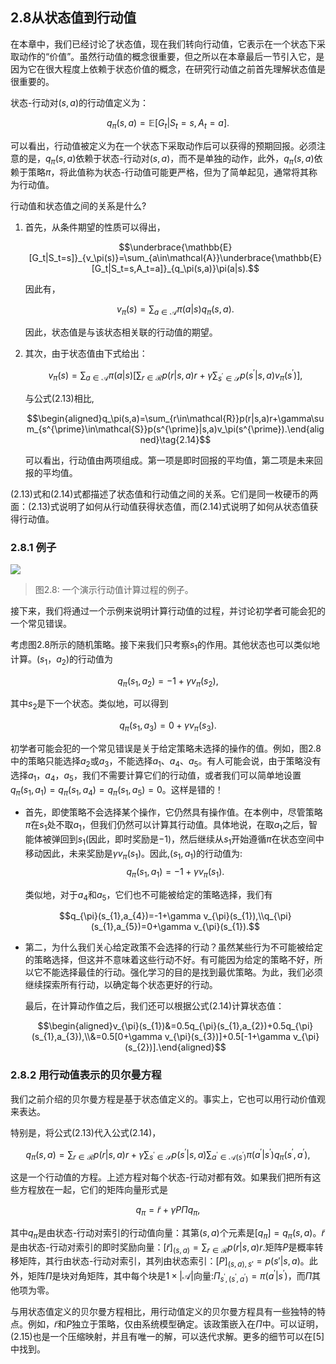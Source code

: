 ## 2.8从状态值到行动值

在本章中，我们已经讨论了状态值，现在我们转向行动值，它表示在一个状态下采取动作的“价值”。虽然行动值的概念很重要，但之所以在本章最后一节引入它，是因为它在很大程度上依赖于状态价值的概念，在研究行动值之前首先理解状态值是很重要的。

状态-行动对$(s,a)$的行动值定义为：

$$q_\pi(s,a)=\mathbb{E}[G_t|S_t=s,A_t=a].$$

可以看出，行动值被定义为在一个状态下采取动作后可以获得的预期回报。必须注意的是，$q_\pi(s,a)$依赖于状态-行动对$(s,a)$，而不是单独的动作，此外，$q_\pi(s,a)$依赖于策略$\pi$，将此值称为状态-行动值可能更严格，但为了简单起见，通常将其称为行动值。

行动值和状态值之间的关系是什么?

1. 首先，从条件期望的性质可以得出，

    $$\underbrace{\mathbb{E}[G_t|S_t=s]}_{v_\pi(s)}=\sum_{a\in\mathcal{A}}\underbrace{\mathbb{E}[G_t|S_t=s,A_t=a]}_{q_\pi(s,a)}\pi(a|s).$$

    因此有，

    $$v_\pi(s)=\sum_{a\in\mathcal{A}}\pi(a|s)q_\pi(s,a).\tag{2.13}$$

    因此，状态值是与该状态相关联的行动值的期望。

2. 其次，由于状态值由下式给出：

    $$v_{\pi}(s)=\sum_{a\in\mathcal{A}}\pi(a|s)\left[\sum_{r\in\mathcal{R}}p(r|s,a)r+\gamma\sum_{s^{\prime}\in\mathcal{S}}p(s^{\prime}|s,a)v_{\pi}(s^{\prime})\right],$$

    与公式$(2.13)$相比,

    $$\begin{aligned}q_\pi(s,a)=\sum_{r\in\mathcal{R}}p(r|s,a)r+\gamma\sum_{s^{\prime}\in\mathcal{S}}p(s^{\prime}|s,a)v_\pi(s^{\prime}).\end{aligned}\tag{2.14}$$

    可以看出，行动值由两项组成。第一项是即时回报的平均值，第二项是未来回报的平均值。

$(2.13)$式和$(2.14)$式都描述了状态值和行动值之间的关系。它们是同一枚硬币的两面：$(2.13)$式说明了如何从行动值获得状态值，而$(2.14)$式说明了如何从状态值获得行动值。

### 2.8.1 例子

 ![](../img/02/8.png)
 > 图2.8: 一个演示行动值计算过程的例子。

接下来，我们将通过一个示例来说明计算行动值的过程，并讨论初学者可能会犯的一个常见错误。

考虑图$2.8$所示的随机策略。接下来我们只考察$s_1$的作用。其他状态也可以类似地计算。$(s_1，a_2)$的行动值为

$$q_\pi(s_1,a_2)=-1+\gamma v_\pi(s_2),$$

其中$s_2$是下一个状态。类似地，可以得到

$$q_\pi(s_1,a_3)=0+\gamma v_\pi(s_3).$$

初学者可能会犯的一个常见错误是关于给定策略未选择的操作的值。例如，图$2.8$中的策略只能选择$a_2$或$a_3$，不能选择$a_1$、$a_4$、$a_5$。有人可能会说，由于策略没有选择$a_1$，$a_4$，$a_5$，我们不需要计算它们的行动值，或者我们可以简单地设置$q_\pi(s_1,a_1)=q_\pi(s_1,a_4)=q_\pi(s_1,a_5)=0$。这样是错的！

- 首先，即使策略不会选择某个操作，它仍然具有操作值。在本例中，尽管策略$\pi$在$s_1$处不取$a_1$，但我们仍然可以计算其行动值。具体地说，在取$a_1$之后，智能体被弹回到$s_1$(因此，即时奖励是$-1$)，然后继续从$s_1$开始遵循$\pi$在状态空间中移动因此，未来奖励是$\gamma v_\pi(s_1)$。因此,$(s_1,a_1)$的行动值为:
    $$q_\pi(s_1,a_1)=-1+\gamma v_\pi(s_1).$$

    类似地，对于$a_4$和$a_5$，它们也不可能被给定的策略选择，我们有

    $$q_{\pi}(s_{1},a_{4})=-1+\gamma v_{\pi}(s_{1}),\\q_{\pi}(s_{1},a_{5})=0+\gamma v_{\pi}(s_{1}).$$

- 第二，为什么我们关心给定政策不会选择的行动？虽然某些行为不可能被给定的策略选择，但这并不意味着这些行动不好。有可能因为给定的策略不好，所以它不能选择最佳的行动。强化学习的目的是找到最优策略。为此，我们必须继续探索所有行动，以确定每个状态更好的行动。
    
    最后，在计算动作值之后，我们还可以根据公式$(2.14)$计算状态值：

    $$\begin{aligned}v_{\pi}(s_{1})&=0.5q_{\pi}(s_{1},a_{2})+0.5q_{\pi}(s_{1},a_{3}),\\&=0.5[0+\gamma v_{\pi}(s_{3})]+0.5[-1+\gamma v_{\pi}(s_{2})].\end{aligned}$$

### 2.8.2 用行动值表示的贝尔曼方程

我们之前介绍的贝尔曼方程是基于状态值定义的。事实上，它也可以用行动价值观来表达。

特别是，将公式$(2.13)$代入公式$(2.14)$，

$$q_\pi(s,a)=\sum_{r\in\mathcal{R}}p(r|s,a)r+\gamma\sum_{s^{\prime}\in\mathcal{S}}p(s^{\prime}|s,a)\sum_{a^{\prime}\in\mathcal{A}(s^{\prime})}\pi(a^{\prime}|s^{\prime})q_\pi(s^{\prime},a^{\prime}),$$

这是一个行动值的方程。上述方程对每个状态-行动对都有效。如果我们把所有这些方程放在一起，它们的矩阵向量形式是

$$q_\pi=\tilde{r}+\gamma P\Pi q_\pi,\tag{2.15}$$

其中$q_\pi$是由状态-行动对索引的行动值向量：其第$(s,a)$个元素是$[q_\pi]=q_\pi(s,a)$。$\tilde{r}$是由状态-行动对索引的即时奖励向量：$[\tilde{r}]_{(s,a)}=\sum_{r\in\mathcal{R}}p(r|s,a)r$.矩阵$P$是概率转移矩阵，其行由状态-行动对索引，其列由状态索引：$[P]_{(s,a),s'}=p(s'|s,a)$。此外，矩阵$\Pi$是块对角矩阵，其中每个块是$1\times|\mathcal{A}|$向量:$\Pi_{s^{\prime},(s^{\prime},a^{\prime})}=\pi(a^{\prime}|s^{\prime})$，而$\Pi$其他项为零。

与用状态值定义的贝尔曼方程相比，用行动值定义的贝尔曼方程具有一些独特的特点。例如，$\tilde{r}$和$P$独立于策略，仅由系统模型确定。该政策嵌入在$\Pi$中。可以证明，(2.15)也是一个压缩映射，并且有唯一的解，可以迭代求解。更多的细节可以在[5]中找到。